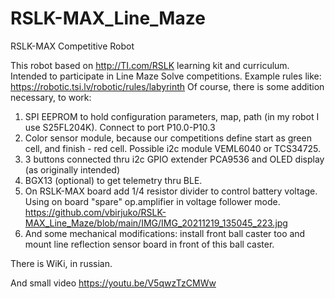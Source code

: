 # RSLK-MAX_Line_Maze
RSLK-MAX Competitive Robot

This robot based on http://TI.com/RSLK learning kit and curriculum. Intended to participate in Line Maze Solve competitions. Example rules like: https://robotic.tsi.lv/robotic/rules/labyrinth
Of course, there is some addition necessary, to work:
1. SPI EEPROM to hold configuration parameters, map, path (in my robot I use S25FL204K). Connect to port P10.0-P10.3
2. Color sensor module, because our competitions define start as green cell, and finish - red cell. Possible i2c module VEML6040 or TCS34725.
3. 3 buttons connected thru i2c GPIO extender PCA9536 and OLED display (as originally intended)
4. BGX13 (optional) to get telemetry thru BLE.
5. On RSLK-MAX board add 1/4 resistor divider to control battery voltage. Using on board "spare" op.amplifier in voltage follower mode. https://github.com/vbirjuko/RSLK-MAX_Line_Maze/blob/main/IMG/IMG_20211219_135045_223.jpg
6. And some mechanical modifications: install front ball caster too and mount line reflection sensor board in front of this ball caster.


There is WiKi, in russian.

And small video https://youtu.be/V5qwzTzCMWw
